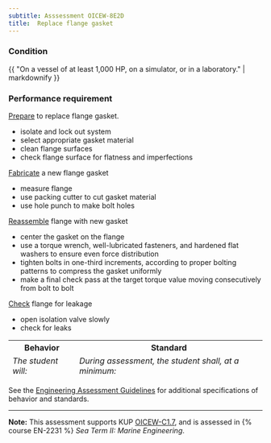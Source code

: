 ```yaml
---
subtitle: Asssessment OICEW-8E2D
title:  Replace flange gasket
---
```




### Condition

{{ "On a vessel of at least 1,000 HP, on a simulator, or in a laboratory." | markdownify }}

### Performance requirement 

<table width='100%' class='Guidelines'>
 <thead>
 <tr>
     <th class='thirty'>Behavior</th>
     <th class='seventy'>Standard</th>
 </tr>
 <tr>
     <td><em>The student will:</em></td>
     <td><em>During assessment, the student shall, at a minimum:</em></td>
 </tr>
 </thead>
 <tbody>


<!--rowstart-->

[Prepare](guidelines#prepare) to replace flange gasket.

<!--cellbreak-->

* isolate and lock out system
* select appropriate gasket material
* clean flange surfaces 
* check flange surface for flatness and imperfections

<!--rowend-->


<!--rowstart-->

[Fabricate](guidelines#fabricate) a new flange gasket

<!--cellbreak-->

* measure flange
* use packing cutter to cut gasket material
* use hole punch to make bolt holes

<!--rowend-->


<!--rowstart-->

[Reassemble](guidelines#reassemble) flange with new gasket

<!--cellbreak-->

* center the gasket on the flange
* use a torque wrench, well-lubricated fasteners, and hardened flat washers to ensure even force distribution
* tighten bolts in one-third increments, according to proper bolting patterns to compress the gasket uniformly 
* make a final check pass at the target torque value moving consecutively from bolt to bolt


<!--rowend-->


<!--rowstart-->

[Check](guidelines#check) flange for leakage

<!--cellbreak-->

* open isolation valve slowly
* check for leaks

<!--rowend-->


 </tbody>
 </table>



See the [Engineering Assessment Guidelines](guidelines) for additional specifications of behavior and standards.


*****

**Note:** This assessment supports KUP [OICEW-C1.7]({{site.baseurl}}/tables/31.html#OICEW-C1.7), and is assessed in  {% course  EN-2231 %}  *Sea Term II: Marine Engineering*. 

